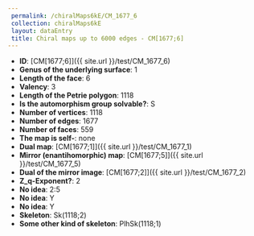 ```yaml
--- 
 permalink: /chiralMaps6kE/CM_1677_6 
 collection: chiralMaps6kE
 layout: dataEntry
 title: Chiral maps up to 6000 edges - CM[1677;6]
---
```


- **ID**: [CM[1677;6]]({{ site.url }}/test/CM_1677_6)
- **Genus of the underlying surface**: 1
- **Length of the face**: 6
- **Valency**: 3
- **Length of the Petrie polygon**: 1118
- **Is the automorphism group solvable?**: S
- **Number of vertices**: 1118
- **Number of edges**: 1677
- **Number of faces**: 559
- **The map is self-**: none
- **Dual map**: [CM[1677;1]]({{ site.url }}/test/CM_1677_1)
- **Mirror (enantihomorphic) map**: [CM[1677;5]]({{ site.url }}/test/CM_1677_5)
- **Dual of the mirror image**: [CM[1677;2]]({{ site.url }}/test/CM_1677_2)
- **Z_q-Exponent?**: 2
- **No idea**:  2:5
- **No idea**: Y
- **No idea**: Y
- **Skeleton**: Sk(1118;2)
- **Some other kind of skeleton**: PlhSk(1118;1)
